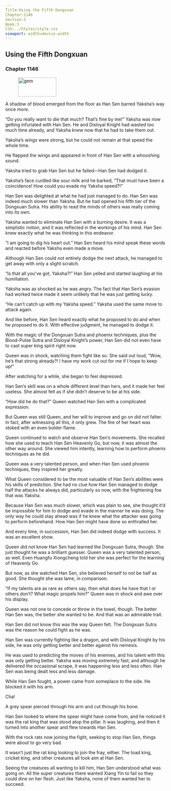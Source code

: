 ```yaml
---
Title:Using the Fifth Dongxuan 
Chapter:1146 
Section:3 
Book:3 
CSS:../Styles/style.css 
viewport: width=device-width
---
```

  
## Using the Fifth Dongxuan
### Chapter 1146
  
<figure>
	<img src="../Images/gem.gif" alt="gem" id="gem" width="120" height="60" />
</figure>
  

  
A shadow of blood emerged from the floor as Han Sen barred Yaksha’s way once more.

“Do you really want to die that much? That’s fine by me!” Yaksha was now getting infuriated with Han Sen. He and Disloyal Knight had wasted too much time already, and Yaksha knew now that he had to take them out.

Yaksha’s wings were strong, but he could not remain at that speed the whole time.

He flapped the wings and appeared in front of Han Sen with a whooshing sound.

Yaksha tried to grab Han Sen but he failed—Han Sen had dodged it.

Yaksha’s face curdled like sour milk and he barked, “That must have been a coincidence! How could you evade my Yaksha speed?!”

Han Sen was delighted at what he had just managed to do. Han Sen was indeed much slower than Yaksha. But he had opened his fifth tier of the Dongxuan Sutra. His ability to read the minds of others was really coming into its own.

Yaksha wanted to eliminate Han Sen with a burning desire. It was a simplistic notion, and it was reflected in the workings of his mind. Han Sen knew exactly what he was thinking in this endeavor.

“I am going to dig his heart out.” Han Sen heard his mind speak these words and reacted before Yaksha even made a move.

Although Han Sen could not entirely dodge the next attack, he managed to get away with only a slight scratch.

“Is that all you’ve got, Yaksha?!” Han Sen yelled and started laughing at his humiliation.

Yaksha was as shocked as he was angry. The fact that Han Sen’s evasion had worked twice made it seem unlikely that he was just getting lucky.

“He can’t catch up with my Yaksha speed.” Yaksha used the same move to attack again.

And like before, Han Sen heard exactly what he proposed to do and when he proposed to do it. With effective judgment, he managed to dodge it.

With the magic of the Dongxuan Sutra and phoenix techniques, plus the Blood-Pulse Sutra and Disloyal Knight’s power, Han Sen did not even have to cast super king spirit right now.

Queen was in shock, watching them fight like so. She said out loud, “Wow, he’s that strong already?! I have my work cut out for me if I hope to keep up!”

After watching for a while, she began to feel depressed.

Han Sen’s skill was on a whole different level than hers, and it made her feel useless. She almost felt as if she didn’t deserve to be at his side.

“How did he do that?” Queen watched Han Sen with a complicated expression.

But Queen was still Queen, and her will to improve and go on did not falter. In fact, after witnessing all this, it only grew. The fire of her heart was stoked with an even bolder flame.

Queen continued to watch and observe Han Sen’s movements. She recalled how she used to teach Han Sen Heavenly Go, but now, it was almost the other way around. She viewed him intently, learning how to perform phoenix techniques as he did.

Queen was a very talented person, and when Han Sen used phoenix techniques, they inspired her greatly.

What Queen considered to be the most valuable of Han Sen’s abilities were his skills of prediction. She had no clue how Han Sen managed to dodge half the attacks he always did, particularly so now, with the frightening foe that was Yaksha.

Because Han Sen was much slower, which was plain to see, she thought it’d be impossible for him to dodge and evade in the manner he was doing. The only way he could stay ahead was if he knew what the attacker was going to perform beforehand. How Han Sen might have done so enthralled her.

And every time, in succession, Han Sen did indeed dodge with success. It was an excellent show.

Queen did not know Han Sen had learned the Dongxuan Sutra, though. She just thought he was a brilliant guesser. Queen was a very talented person, as well. Even Huangfu Xiongcheng told her she was perfect for the learning of Heavenly Go.

But now, as she watched Han Sen, she believed herself to not be half as good. She thought she was lame, in comparison.

“If my talents are as rare as others say, then what does he have that I or others don’t? What magic propels him?” Queen was in shock and awe over his display.

Queen was not one to concede or throw in the towel, though. The better Han Sen was, the better she wanted to be. And that was an admirable trait.

Han Sen did not know this was the way Queen felt. The Dongxuan Sutra was the reason he could fight as he was.

Han Sen was currently fighting like a dragon, and with Disloyal Knight by his side, he was only getting better and better against his nemesis.

He was used to predicting the moves of his enemies, and his talent with this was only getting better. Yaksha was moving extremely fast, and although he delivered the occasional scrape, it was happening less and less often. Han Sen was being dealt less and less damage.

While Han Sen fought, a power came from someplace to the side. He blocked it with his arm.

Cha!

A grey spear pierced through his arm and cut through his bone.

Han Sen looked to where the spear might have come from, and he noticed it was the rat king that was stood atop the pillar. It was laughing, and then it turned into another spear and flew towards Han Sen.

With the rock rats now joining the fight, seeking to stop Han Sen, things were about to go very bad.

It wasn’t just the rat king looking to join the fray, either. The toad king, cricket king, and other creatures all took aim at Han Sen.

Seeing the creatures all wanting to kill him, Han Sen understood what was going on. All the super creatures there wanted Xiang Yin to fail so they could dine on her flesh. Just like Yaksha, none of them wanted her to succeed.